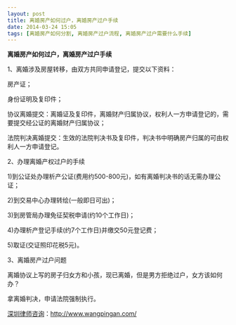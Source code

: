 ```yaml
---
layout: post
title: 离婚房产如何过户，离婚房产过户手续
date: 2014-03-24 15:05
tags: [离婚房产如何分割, 离婚房产过户流程, 离婚房产过户需要什么手续]
---
```

<strong>离婚房产如何过户，离婚房产过户手续</strong>

1、离婚涉及房屋转移，由双方共同申请登记，提交以下资料：

房产证；

身份证明及复印件；

协议离婚提交：离婚证及复印件，离婚财产归属协议，权利人一方申请登记的，需要提交经公证的离婚财产归属协议；

法院判决离婚提交：生效的法院判决书及复印件，判决书中明确房产归属的可由权利人一方申请登记。

2、办理离婚产权过户的手续

1)到公证处办理析产公证(费用约500-800元)，如有离婚判决书的话无需办理公证；

2)到交易中心办理转绘(一般即日可出)；

3)到房管局办理免征契税申请(约10个工作日)；

4)办理析产登记手续(约7个工作日)并缴交50元登记费；

5)取证(交证照印花税5元)。

3、离婚房产过户问题

离婚协议上写的房子归女方和小孩，现已离婚，但是男方拒绝过户，女方该如何办？

拿离婚判决，申请法院强制执行。

<a href="http://www.wangpingan.com/">深圳律师咨询</a>：<a href="http://www.wangpingan.com/">http://www.wangpingan.com/</a>

